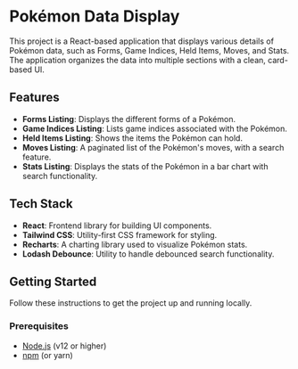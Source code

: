 # Pokémon Data Display

This project is a React-based application that displays various details of Pokémon data, such as Forms, Game Indices, Held Items, Moves, and Stats. The application organizes the data into multiple sections with a clean, card-based UI.

## Features
- **Forms Listing**: Displays the different forms of a Pokémon.
- **Game Indices Listing**: Lists game indices associated with the Pokémon.
- **Held Items Listing**: Shows the items the Pokémon can hold.
- **Moves Listing**: A paginated list of the Pokémon's moves, with a search feature.
- **Stats Listing**: Displays the stats of the Pokémon in a bar chart with search functionality.

## Tech Stack
- **React**: Frontend library for building UI components.
- **Tailwind CSS**: Utility-first CSS framework for styling.
- **Recharts**: A charting library used to visualize Pokémon stats.
- **Lodash Debounce**: Utility to handle debounced search functionality.

## Getting Started

Follow these instructions to get the project up and running locally.

### Prerequisites
- [Node.js](https://nodejs.org/) (v12 or higher)
- [npm](https://www.npmjs.com/) (or yarn)

